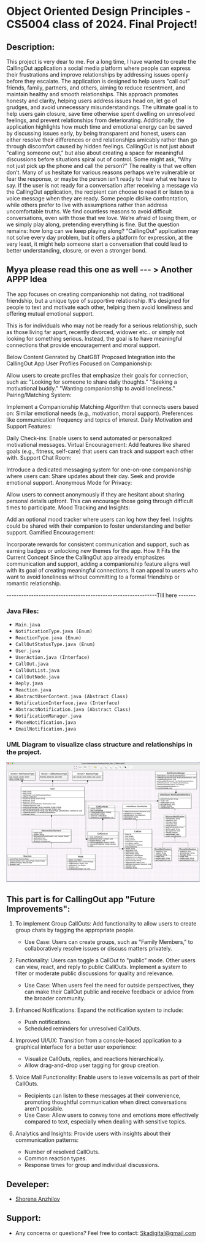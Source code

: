 # Object Oriented Design Principles - CS5004 class of 2024. Final Project!

## Description:
This project is very dear to me. For a long time, I have wanted to create the CallingOut application a social media platform where people can express their frustrations and improve relationships by addressing issues openly before they escalate. The application is designed to help users "call out" friends, family, partners, and others, aiming to reduce resentment, and maintain healthy and smooth relationships. This approach promotes honesty and clarity, helping users address issues head on, let go of grudges, and avoid unnecessary misunderstandings. The ultimate goal is to help users gain closure, save time otherwise spent dwelling on unresolved feelings, and prevent relationships from deteriorating. Additionally, the application highlights how much time and emotional energy can be saved by discussing issues early, by being transparent and honest, users can either resolve their differences or end relationships amicably rather than go through discomfort caused by hidden feelings. CallingOut is not just about "calling someone out," but also about creating a space for meaningful discussions before situations spiral out of control. Some might ask, "Why not just pick up the phone and call the person?" The reality is that we often don’t. Many of us hesitate for various reasons perhaps we’re vulnerable or fear the response, or maybe the person isn’t ready to hear what we have to say. If the user is not ready for a conversation after receiving a message via the CallingOut application, the recipient can choose to read it or listen to a voice message when they are ready. Some people dislike confrontation, while others prefer to live with assumptions rather than address uncomfortable truths. We find countless reasons to avoid difficult conversations, even with those that we love. We’re afraid of losing them, or we simply play along, pretending everything is fine. But the question remains: how long can we keep playing along? "CallingOut" application may not solve every day problem, but it offers a platform for expression, at the very least, it might help someone start a conversation that could lead to better understanding, closure, or even a stronger bond.



## Myya please read this one as well --- > Another APPP Idea 
The app focuses on creating companionship not dating, not traditional friendship, but a unique type of supportive relationship. It's designed for people to text and motivate each other, helping them avoid loneliness and offering mutual emotional support.

This is for individuals who may not be ready for a serious relationship, such as those living far apart, recently divorced, widower etc.. or simply not looking for something serious. Instead, the goal is to have meaningful connections that provide encouragement and moral support.

Below Content Genrated by ChatGBT
Proposed Integration into the CallingOut App
User Profiles Focused on Companionship:

Allow users to create profiles that emphasize their goals for connection, such as:
"Looking for someone to share daily thoughts."
"Seeking a motivational buddy."
"Wanting companionship to avoid loneliness."
Pairing/Matching System:

Implement a Companionship Matching Algorithm that connects users based on:
Similar emotional needs (e.g., motivation, moral support).
Preferences like communication frequency and topics of interest.
Daily Motivation and Support Features:

Daily Check-ins: Enable users to send automated or personalized motivational messages.
Virtual Encouragement: Add features like shared goals (e.g., fitness, self-care) that users can track and support each other with.
Support Chat Room:

Introduce a dedicated messaging system for one-on-one companionship where users can:
Share updates about their day.
Seek and provide emotional support.
Anonymous Mode for Privacy:

Allow users to connect anonymously if they are hesitant about sharing personal details upfront. This can encourage those going through difficult times to participate.
Mood Tracking and Insights:

Add an optional mood tracker where users can log how they feel. Insights could be shared with their companion to foster understanding and better support.
Gamified Encouragement:

Incorporate rewards for consistent communication and support, such as earning badges or unlocking new themes for the app.
How It Fits the Current Concept
Since the CallingOut app already emphasizes communication and support, adding a companionship feature aligns well with its goal of creating meaningful connections. It can appeal to users who want to avoid loneliness without committing to a formal friendship or romantic relationship.

-------------------------------------------------------------TIll here -------






### Java Files:

- `Main.java`
- `NotificationType.java (Enum)`
- `ReactionType.java (Enum)`
- `CallOutStatusType.java (Enum)`
- `User.java`
- `UserAction.java (Interface)`
- `CallOut.java`
- `CallOutList.java`
- `CallOutNode.java`
- `Reply.java`
- `Reaction.java`
- `AbstractUserContent.java (Abstract Class)`
- `NotificationInterface.java (Interface)`
- `AbstractNotification.java (Abstract Class)`
- `NotificationManager.java`
- `PhoneNotification.java`
- `EmailNotification.java`

### UML Diagram to visualize class structure and relationships in the project.
![alt text](/images/uml.png)


## This part is for CallingOut app "Future Improvements":

1. To implement Group CallOuts: Add functionality to allow users to create group chats by tagging the appropriate people.
    - Use Case: Users can create groups, such as "Family Members," to collaboratively resolve issues or discuss matters privately.

2. Functionality: Users can toggle a CallOut to "public" mode. Other users can view, react, and reply to public CallOuts. Implement a system to filter or moderate public discussions for quality and relevance.
    - Use Case: When users feel the need for outside perspectives, they can make their CallOut public and receive feedback or advice from the broader community.

3. Enhanced Notifications: Expand the notification system to include:
    - Push notifications.
    - Scheduled reminders for unresolved CallOuts.

4. Improved UI/UX: Transition from a console-based application to a graphical interface for a better user experience:
    - Visualize CallOuts, replies, and reactions hierarchically.
    - Allow drag-and-drop user tagging for group creation.

5. Voice Mail Functionality: Enable users to leave voicemails as part of their CallOuts.            
    - Recipients can listen to these messages at their convenience, promoting thoughtful communication when direct conversations aren't possible.
    - Use Case: Allow users to convey tone and emotions more effectively compared to text, especially when dealing with sensitive topics.

6. Analytics and Insights:
Provide users with insights about their communication patterns:
    - Number of resolved CallOuts.
    - Common reaction types.
    - Response times for group and individual discussions.


## Develeper:

- [Shorena Anzhilov](https://github.com/ShorenaK) 

## Support: 
- Any concerns or questions? Feel free to contact: Skadigital@gmail.com
